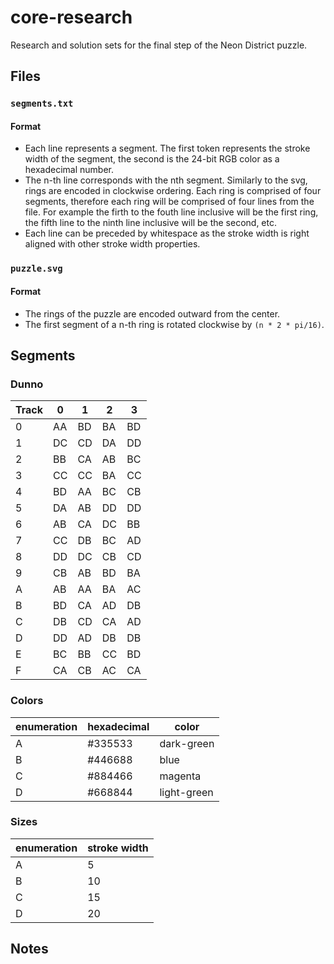 # core-research

Research and solution sets for the final step of the Neon District puzzle.

## Files

### `segments.txt`

#### Format

- Each line represents a segment. The first token represents the stroke width of the segment, the second is the 24-bit RGB color as a hexadecimal number. 
- The n-th line corresponds with the nth segment. Similarly to the svg, rings are encoded in clockwise ordering. Each ring is comprised of four segments, therefore each ring will be comprised of four lines from the file. For example the firth to the fouth line inclusive will be the first ring, the fifth line to the ninth line inclusive will be the second, etc.
- Each line can be preceded by whitespace as the stroke width is right aligned with other stroke width properties.

### `puzzle.svg`

#### Format

- The rings of the puzzle are encoded outward from the center. 
- The first segment of a n-th ring is rotated clockwise by `(n * 2 * pi/16)`.

## Segments

### Dunno

|Track|0|1|2|3|
|-|-|-|-|-|
|0|AA|BD|BA|BD|
|1|DC|CD|DA|DD|
|2|BB|CA|AB|BC|
|3|CC|CC|BA|CC|
|4|BD|AA|BC|CB|
|5|DA|AB|DD|DD|
|6|AB|CA|DC|BB|
|7|CC|DB|BC|AD|
|8|DD|DC|CB|CD|
|9|CB|AB|BD|BA|
|A|AB|AA|BA|AC|
|B|BD|CA|AD|DB|
|C|DB|CD|CA|AD|
|D|DD|AD|DB|DB|
|E|BC|BB|CC|BD|
|F|CA|CB|AC|CA|


### Colors

|enumeration|hexadecimal|color|
|-----------|-----------|-----|
|A|#335533|dark-green|
|B|#446688|blue|
|C|#884466|magenta|
|D|#668844|light-green|

### Sizes

|enumeration|stroke width|
|-|-|
|A|5|
|B|10|
|C|15|
|D|20|

## Notes
